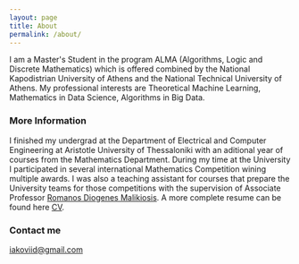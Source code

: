 ```yaml
---
layout: page
title: About
permalink: /about/
---
```


I am a Master's Student in the program ALMA (Algorithms, Logic and Discrete Mathematics) which is offered combined by the National Kapodistrian University of Athens and the National Technical University of Athens. My professional interests are Theoretical Machine Learning, Mathematics in Data Science, Algorithms in Big Data.

### More Information

I finished my undergrad at the Department of Electrical and Computer Engineering at Aristotle University of Thessaloniki with an aditional year of courses from the Mathematics Department. During my time at the University I participated in several international Mathematics Competition wining multiple awards. I was also a teaching assistant for courses that prepare the University teams for those competitions with the supervision of Associate Professor [Romanos Diogenes Malikiosis](https://sites.google.com/site/romanosdiogenesmalikiosis/). A more complete resume can be found here [CV](https://drive.google.com/file/d/1xSjndRNYH-3NjjPRjaO5AFEJfsIjUBAC/view?usp=sharing).

### Contact me

[iakoviid@gmail.com](mailto:iakoviid@gmail.com)
